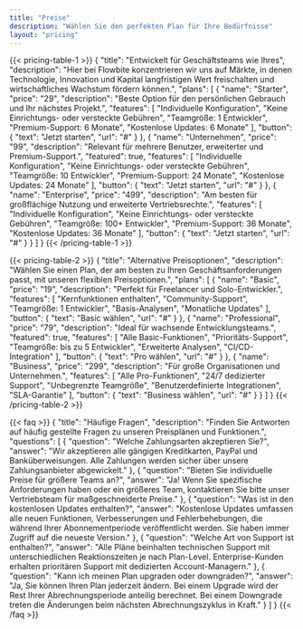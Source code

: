 ```yaml
---
title: "Preise"
description: "Wählen Sie den perfekten Plan für Ihre Bedürfnisse"
layout: "pricing"
---
```


{{< pricing-table-1 >}}
{
    "title": "Entwickelt für Geschäftsteams wie Ihres",
    "description": "Hier bei Flowbite konzentrieren wir uns auf Märkte, in denen Technologie, Innovation und Kapital langfristigen Wert freischalten und wirtschaftliches Wachstum fördern können.",
    "plans": [
        {
            "name": "Starter",
            "price": "29",
            "description": "Beste Option für den persönlichen Gebrauch und Ihr nächstes Projekt.",
            "features": [
                "Individuelle Konfiguration",
                "Keine Einrichtungs- oder versteckte Gebühren",
                "Teamgröße: 1 Entwickler",
                "Premium-Support: 6 Monate",
                "Kostenlose Updates: 6 Monate"
            ],
            "button": {
                "text": "Jetzt starten",
                "url": "#"
            }
        },
        {
            "name": "Unternehmen",
            "price": "99",
            "description": "Relevant für mehrere Benutzer, erweiterter und Premium-Support.",
            "featured": true,
            "features": [
                "Individuelle Konfiguration",
                "Keine Einrichtungs- oder versteckte Gebühren",
                "Teamgröße: 10 Entwickler",
                "Premium-Support: 24 Monate",
                "Kostenlose Updates: 24 Monate"
            ],
            "button": {
                "text": "Jetzt starten",
                "url": "#"
            }
        },
        {
            "name": "Enterprise",
            "price": "499",
            "description": "Am besten für großflächige Nutzung und erweiterte Vertriebsrechte.",
            "features": [
                "Individuelle Konfiguration",
                "Keine Einrichtungs- oder versteckte Gebühren",
                "Teamgröße: 100+ Entwickler",
                "Premium-Support: 36 Monate",
                "Kostenlose Updates: 36 Monate"
            ],
            "button": {
                "text": "Jetzt starten",
                "url": "#"
            }
        }
    ]
}
{{< /pricing-table-1 >}}

<div class="mt-16"></div>

{{< pricing-table-2 >}}
{
    "title": "Alternative Preisoptionen",
    "description": "Wählen Sie einen Plan, der am besten zu Ihren Geschäftsanforderungen passt, mit unseren flexiblen Preisoptionen.",
    "plans": [
        {
            "name": "Basic",
            "price": "19",
            "description": "Perfekt für Freelancer und Solo-Entwickler.",
            "features": [
                "Kernfunktionen enthalten",
                "Community-Support",
                "Teamgröße: 1 Entwickler",
                "Basis-Analysen",
                "Monatliche Updates"
            ],
            "button": {
                "text": "Basic wählen",
                "url": "#"
            }
        },
        {
            "name": "Professional",
            "price": "79",
            "description": "Ideal für wachsende Entwicklungsteams.",
            "featured": true,
            "features": [
                "Alle Basic-Funktionen",
                "Prioritäts-Support",
                "Teamgröße: bis zu 5 Entwickler",
                "Erweiterte Analysen",
                "CI/CD-Integration"
            ],
            "button": {
                "text": "Pro wählen",
                "url": "#"
            }
        },
        {
            "name": "Business",
            "price": "299",
            "description": "Für große Organisationen und Unternehmen.",
            "features": [
                "Alle Pro-Funktionen",
                "24/7 dedizierter Support",
                "Unbegrenzte Teamgröße",
                "Benutzerdefinierte Integrationen",
                "SLA-Garantie"
            ],
            "button": {
                "text": "Business wählen",
                "url": "#"
            }
        }
    ]
}
{{< /pricing-table-2 >}}

{{< faq >}}
{
    "title": "Häufige Fragen",
    "description": "Finden Sie Antworten auf häufig gestellte Fragen zu unseren Preisplänen und Funktionen.",
    "questions": [
        {
            "question": "Welche Zahlungsarten akzeptieren Sie?",
            "answer": "Wir akzeptieren alle gängigen Kreditkarten, PayPal und Banküberweisungen. Alle Zahlungen werden sicher über unsere Zahlungsanbieter abgewickelt."
        },
        {
            "question": "Bieten Sie individuelle Preise für größere Teams an?",
            "answer": "Ja! Wenn Sie spezifische Anforderungen haben oder ein größeres Team, kontaktieren Sie bitte unser Vertriebsteam für maßgeschneiderte Preise."
        },
        {
            "question": "Was ist in den kostenlosen Updates enthalten?",
            "answer": "Kostenlose Updates umfassen alle neuen Funktionen, Verbesserungen und Fehlerbehebungen, die während Ihrer Abonnementperiode veröffentlicht werden. Sie haben immer Zugriff auf die neueste Version."
        },
        {
            "question": "Welche Art von Support ist enthalten?",
            "answer": "Alle Pläne beinhalten technischen Support mit unterschiedlichen Reaktionszeiten je nach Plan-Level. Enterprise-Kunden erhalten prioritären Support mit dedizierten Account-Managern."
        },
        {
            "question": "Kann ich meinen Plan upgraden oder downgraden?",
            "answer": "Ja, Sie können Ihren Plan jederzeit ändern. Bei einem Upgrade wird der Rest Ihrer Abrechnungsperiode anteilig berechnet. Bei einem Downgrade treten die Änderungen beim nächsten Abrechnungszyklus in Kraft."
        }
    ]
}
{{< /faq >}}
